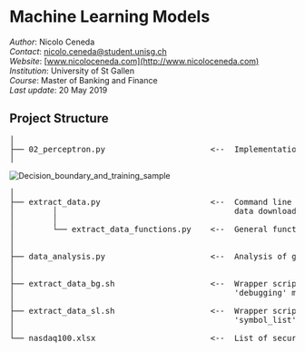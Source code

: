 # Machine Learning Models

*Author*: Nicolo Ceneda \
*Contact*: nicolo.ceneda@student.unisg.ch \
*Website*: [www.nicoloceneda.com](http://www.nicoloceneda.com) \
*Institution*: University of St Gallen \
*Course*: Master of Banking and Finance \
*Last update*: 20 May 2019

## Project Structure
<pre>
│
├── 02_perceptron.py                      <--  Implementation of a single layer perceptron.
│   
</pre>
![Decision_boundary_and_training_sample](https://user-images.githubusercontent.com/47401951/58213656-42bb9e80-7cf3-11e9-9745-4079b0714e0e.png)

<pre>
│ 
├── extract_data.py                       <--  Command line interface to extract and clean trade 
│        │                                     data downloaded from the wrds database.
│        │
│        └── extract_data_functions.py    <--  General functions called in 'extract_data.py'
│
│
├── data_analysis.py                      <--  Analysis of general data.
│
│
├── extract_data_bg.sh                    <--  Wrapper script to execute 'extract_data.py' in 
│                                              'debugging' mode.
│
├── extract_data_sl.sh                    <--  Wrapper script to execute extract_data.py in 
│                                              'symbol_list' mode.
│
└── nasdaq100.xlsx                        <--  List of securities extracted
<pre>

